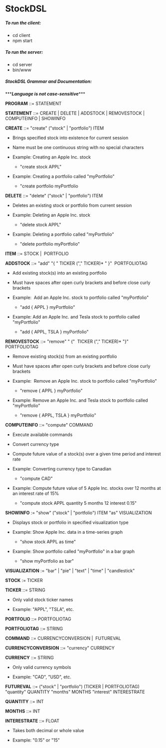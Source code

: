 # StockDSL
##### To run the client: 
- cd client
- npm start

##### To run the server:
- cd server
- bin/www

##### StockDSL Grammar and Documentation:
\*\*\****Language is not case-sensitive******

**PROGRAM** ::= STATEMENT

**STATEMENT** ::= CREATE | DELETE | ADDSTOCK | REMOVESTOCK | COMPUTEINFO | SHOWINFO

**CREATE** ::= "create" ("stock" | "portfolio") ITEM

-   Brings specified stock into existence for current session

-   Name must be one continuous string with no special characters

-   Example: Creating an Apple Inc. stock

    -   "create stock APPL"

-   Example: Creating a portfolio called "myPortfolio"

    -   "create portfolio myPortfolio

**DELETE** ::= "delete" ("stock" | "portfolio") ITEM

-   Deletes an existing stock or portfolio from current session

-   Example: Deleting an Apple Inc. stock

    -   "delete stock APPL"

-   Example: Deleting a portfolio called "myPortfolio"

    -   "delete portfolio myPortfolio"

**ITEM** ::= STOCK |  PORTFOLIO  

**ADDSTOCK** ::= "add" "{ " TICKER ("," TICKER)* " }"  PORTFOLIOTAG

-   Add existing stock(s) into an existing portfolio

-   Must have spaces after open curly brackets and before close curly brackets

-   Example:  Add an Apple Inc. stock to portfolio called "myPortfolio"

    -   "add { APPL } myPortfolio"

-   Example: Add an Apple Inc. and Tesla stock to portfolio called "myPortfolio"

    -   "add { APPL, TSLA } myPortfolio"

**REMOVESTOCK** ::= "remove" " {"  TICKER ("," TICKER)* "}"  PORTFOLIOTAG

-   Remove existing stock(s) from an existing portfolio

-   Must have spaces after open curly brackets and before close curly brackets

-   Example:  Remove an Apple Inc. stock to portfolio called "myPortfolio"

    -   "remove { APPL } myPortfolio"

-   Example: Remove an Apple Inc. and Tesla stock to portfolio called "myPortfolio"

    -   "remove { APPL, TSLA } myPortfolio"

**COMPUTEINFO** ::= "compute" COMMAND

-   Execute available commands

-   Convert currency type

-   Compute future value of a stock(s) over a given time period and interest rate

-   Example: Converting currency type to Canadian

    -   "compute CAD"

-   Example: Compute future value of 5 Apple Inc. stocks over 12 months at an interest rate of 15%

    -   "compute stock APPL quantity 5 months 12 interest 0.15"

**SHOWINFO** := "show" ("stock" | "portfolio") ITEM "as" VISUALIZATION

-   Displays stock or portfolio in specified visualization type

-   Example: Show Apple Inc. data in a time-series graph

    -   "show stock APPL as time"

-   Example: Show portfolio called "myPortfolio" in a bar graph

    -   "show myPortfolio as bar"

**VISUALIZATION** := "bar" | "pie" | "text" | "time" | "candlestick"

**STOCK** := TICKER

**TICKER** ::= STRING

-   Only valid stock ticker names

-   Example: "APPL", "TSLA", etc.

**PORTFOLIO** ::= PORTFOLIOTAG 

**PORTFOLIOTAG** ::= STRING

**COMMAND** ::= CURRENCYCONVERSION |  FUTUREVAL

**CURRENCYCONVERSION** ::= "currency" CURRENCY

**CURRENCY** ::= STRING

-   Only valid currency symbols

-   Example: "CAD", "USD", etc.

**FUTUREVAL** ::= ("stock" | "portfolio") (TICKER | PORTFOLIOTAG)  "quantity" QUANTITY "months" MONTHS "interest" INTERESTRATE

**QUANTITY** ::= INT

**MONTHS** ::= INT

**INTERESTRATE** ::= FLOAT

-   Takes both decimal or whole value

-   Example: "0.15" or "15"